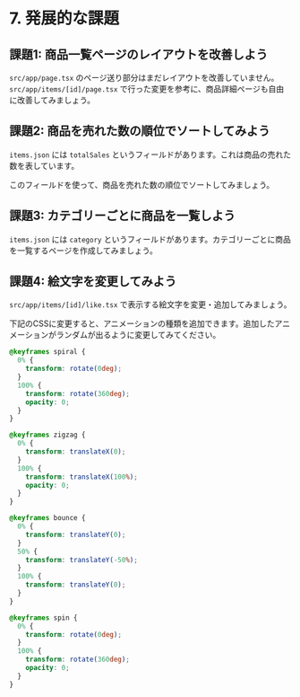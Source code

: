 # 7. 発展的な課題

## 課題1: 商品一覧ページのレイアウトを改善しよう

`src/app/page.tsx` のページ送り部分はまだレイアウトを改善していません。`src/app/items/[id]/page.tsx` で行った変更を参考に、商品詳細ページも自由に改善してみましょう。

## 課題2: 商品を売れた数の順位でソートしてみよう

`items.json` には `totalSales` というフィールドがあります。これは商品の売れた数を表しています。

このフィールドを使って、商品を売れた数の順位でソートしてみましょう。

## 課題3: カテゴリーごとに商品を一覧しよう

`items.json` には `category` というフィールドがあります。カテゴリーごとに商品を一覧するページを作成してみましょう。

## 課題4: 絵文字を変更してみよう

`src/app/items/[id]/like.tsx` で表示する絵文字を変更・追加してみましょう。

下記のCSSに変更すると、アニメーションの種類を追加できます。追加したアニメーションがランダムが出るように変更してみてください。

```css
@keyframes spiral {
  0% {
    transform: rotate(0deg);
  }
  100% {
    transform: rotate(360deg);
    opacity: 0;
  }
}

@keyframes zigzag {
  0% {
    transform: translateX(0);
  }
  100% {
    transform: translateX(100%);
    opacity: 0;
  }
}

@keyframes bounce {
  0% {
    transform: translateY(0);
  }
  50% {
    transform: translateY(-50%);
  }
  100% {
    transform: translateY(0);
  }
}

@keyframes spin {
  0% {
    transform: rotate(0deg);
  }
  100% {
    transform: rotate(360deg);
    opacity: 0;
  }
}
```
